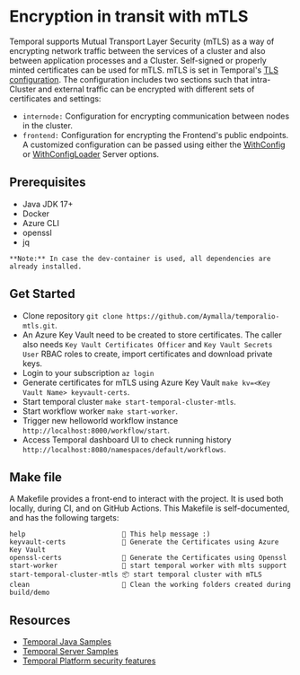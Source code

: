 # Encryption in transit with mTLS

Temporal supports Mutual Transport Layer Security (mTLS) as a way of encrypting network traffic
between the services of a cluster and also between application processes and a Cluster.
Self-signed or properly minted certificates can be used for mTLS. mTLS is set in
Temporal's [TLS configuration](https://docs.temporal.io/references/configuration/#tls).
The configuration includes two sections such that intra-Cluster and external traffic can be
encrypted with different sets of certificates and settings:

- `internode:` Configuration for encrypting communication between nodes in the cluster.
- `frontend:` Configuration for encrypting the Frontend's public endpoints.
A customized configuration can be passed using either the
[WithConfig](https://docs.temporal.io/references/server-options#withconfig) or
[WithConfigLoader](https://docs.temporal.io/references/server-options#withconfig) Server options.

## Prerequisites

- Java JDK 17+
- Docker
- Azure CLI
- openssl
- jq

`**Note:** In case the dev-container is used, all dependencies are already installed.`

## Get Started

- Clone repository `git clone https://github.com/Aymalla/temporalio-mtls.git`.
- An Azure Key Vault need to be created to store certificates.
The caller also needs `Key Vault Certificates Officer` and `Key Vault Secrets User` RBAC roles
to create, import certificates and download private keys.
- Login to your subscription `az login`
- Generate certificates for mTLS using Azure Key Vault `make kv=<Key Vault Name> keyvault-certs`.
- Start temporal cluster `make start-temporal-cluster-mtls`.
- Start workflow worker `make start-worker`.
- Trigger new helloworld workflow instance `http://localhost:8000/workflow/start`.
- Access Temporal dashboard UI to check running history
`http://localhost:8080/namespaces/default/workflows`.

## Make file

A Makefile provides a front-end to interact with the project. It is used both locally, during CI,
and on GitHub Actions. This Makefile is self-documented, and has the following targets:

```text
help                        💬 This help message :)
keyvault-certs              🔐 Generate the Certificates using Azure Key Vault
openssl-certs               🔐 Generate the Certificates using Openssl
start-worker                🏃 start temporal worker with mlts support
start-temporal-cluster-mtls 📦 start temporal cluster with mTLS
clean                       🧹 Clean the working folders created during build/demo
```

## Resources

- [Temporal Java Samples](https://github.com/temporalio/samples-java)
- [Temporal Server Samples](https://github.com/temporalio/samples-server/tree/main/tls/tls-simple)
- [Temporal Platform security features](https://docs.temporal.io/security?lang=java)
